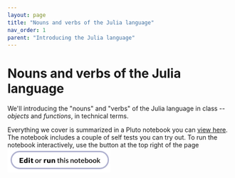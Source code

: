 ```yaml
---
layout: page
title: "Nouns and verbs of the Julia language"
nav_order: 1
parent: "Introducing the Julia language"
---
```


# Nouns and verbs of the Julia language

We'll introducing the "nouns" and "verbs" of the Julia language in class -- *objects* and *functions*, in technical terms.

Everything we cover is summarized in a Pluto notebook you can [view here](../notebooks/basics.jl.html).  The notebook includes a couple of self tests you can try out.  To run the notebook interactively, use the button at the top right of the page  ![**Edit** or **run** this notebook](../../imgs/edit-run.png)